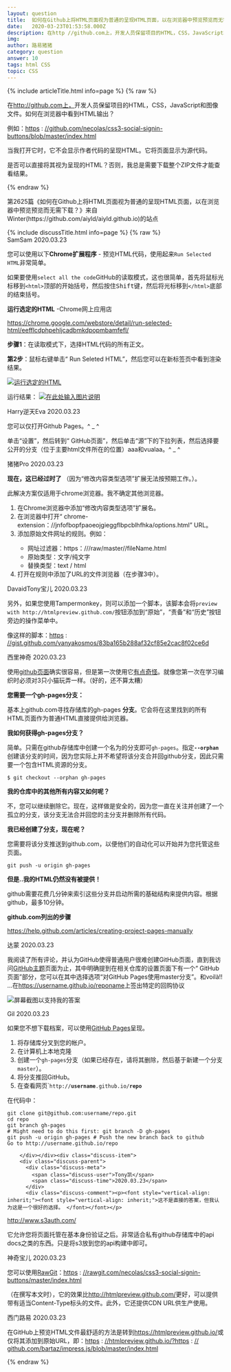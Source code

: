 ```yaml
---
layout: question
title:  如何在Github上将HTML页面视为普通的呈现HTML页面，以在浏览器中预览预览而无需下载？
date:   2020-03-23T01:53:58.000Z
description: 在http //github.com上，开发人员保留项目的HTML，CSS，JavaScript和图像文件。如何在浏览器中看到HTML输出？例如：ht...
img: 
author: 路易猪猪
category: question
answer: 10
tags: html CSS
topic: CSS
---
```

<div class="article-root">
  <div class="article">
    {% include articleTitle.html info=page %}
    {% raw %}
    <div class="article-content"><p><font style="vertical-align: inherit;"><font style="vertical-align: inherit;">在</font></font><a href="http://github.com" rel="noreferrer"><font style="vertical-align: inherit;"><font style="vertical-align: inherit;">http://github.com上，</font></font></a><font style="vertical-align: inherit;"><font style="vertical-align: inherit;">开发人员保留项目的HTML，CSS，JavaScript和图像文件。</font><font style="vertical-align: inherit;">如何在浏览器中看到HTML输出？</font></font></p>

<p><font style="vertical-align: inherit;"><font style="vertical-align: inherit;">例如：</font><a href="https://github.com/necolas/css3-social-signin-buttons/blob/master/index.html" rel="noreferrer"><font style="vertical-align: inherit;">https</font></a><font style="vertical-align: inherit;"> : </font></font><a href="https://github.com/necolas/css3-social-signin-buttons/blob/master/index.html" rel="noreferrer"><font style="vertical-align: inherit;"><font style="vertical-align: inherit;">//github.com/necolas/css3-social-signin-buttons/blob/master/index.html</font></font></a></p>

<p><font style="vertical-align: inherit;"><font style="vertical-align: inherit;">当我打开它时，它不会显示作者代码的呈现HTML。</font><font style="vertical-align: inherit;">它将页面显示为源代码。</font></font></p>

<p><font style="vertical-align: inherit;"><font style="vertical-align: inherit;">是否可以直接将其视为呈现的HTML？</font><font style="vertical-align: inherit;">否则，我总是需要下载整个ZIP文件才能查看结果。</font></font></p></div>
    {% endraw %}
  </div>
  <p class="winter_mark">第2625篇《如何在Github上将HTML页面视为普通的呈现HTML页面，以在浏览器中预览预览而无需下载？》来自Winter(https://github.com/aiyld/aiyld.github.io)的站点</p>
  <div class="discuss-wrapper">
    {% include discussTitle.html info=page %}
    {% raw %}
    <div class="discuss-list">
    <div class="discuss-item">
        <div class="discuss-parent">
          <div class="discuss-meta">
            <span class="discuss-user">SamSam</span>
            <span class="discuss-time">2020.03.23</span>
          </div>
          <div class="discuss-comment"><p><font style="vertical-align: inherit;"><font style="vertical-align: inherit;">您可以使用以下</font></font><strong><font style="vertical-align: inherit;"><font style="vertical-align: inherit;">Chrome扩展程序</font></font></strong><font style="vertical-align: inherit;"><font style="vertical-align: inherit;"> - </font><font style="vertical-align: inherit;">预览HTML代码，使用起来</font></font><code>Run Selected HTML</code><font style="vertical-align: inherit;"><font style="vertical-align: inherit;">非常简单。</font></font></p>

<p><font style="vertical-align: inherit;"><font style="vertical-align: inherit;">如果要使用</font></font><code>select all the code</code><font style="vertical-align: inherit;"><font style="vertical-align: inherit;">GitHub的读取模式，这也很简单，首先将鼠标光标移到</font></font><code>&lt;html&gt;</code><font style="vertical-align: inherit;"><font style="vertical-align: inherit;">顶部</font><font style="vertical-align: inherit;">的开始括号</font><font style="vertical-align: inherit;">，然后按住</font></font><kbd>Shift</kbd><font style="vertical-align: inherit;"><font style="vertical-align: inherit;">键，然后将光标移到</font></font><code>&lt;/html&gt;</code><font style="vertical-align: inherit;"><font style="vertical-align: inherit;">底部</font><font style="vertical-align: inherit;">的结束括号</font><font style="vertical-align: inherit;">。</font></font></p>

<p><strong><font style="vertical-align: inherit;"><font style="vertical-align: inherit;">运行选定的HTML</font></font></strong><font style="vertical-align: inherit;"><font style="vertical-align: inherit;"> -Chrome网上应用店</font></font></p>

<p><a href="https://chrome.google.com/webstore/detail/run-selected-html/eefflcdphpehljcadbmkdpopmbamfefl/" rel="nofollow noreferrer"><font style="vertical-align: inherit;"><font style="vertical-align: inherit;">https://chrome.google.com/webstore/detail/run-selected-html/eefflcdphpehljcadbmkdpopmbamfefl/</font></font></a></p>

<p><strong><font style="vertical-align: inherit;"><font style="vertical-align: inherit;">步骤1</font></font></strong><font style="vertical-align: inherit;"><font style="vertical-align: inherit;">：在读取模式下，选择HTML代码的所有正文。</font></font></p>

<p><strong><font style="vertical-align: inherit;"><font style="vertical-align: inherit;">第2步</font></font></strong><font style="vertical-align: inherit;"><font style="vertical-align: inherit;">：鼠标右键单击“ Run Seleted HTML”，然后您可以在新标签页中看到渲染结果。</font></font></p>

<p><a href="https://i.stack.imgur.com/QrYoY.png" rel="nofollow noreferrer"><img src="https://i.stack.imgur.com/QrYoY.png" alt="运行选定的HTML"></a></p>

<p><font style="vertical-align: inherit;"><font style="vertical-align: inherit;">运行结果：
</font></font><a href="https://i.stack.imgur.com/0EQEE.png" rel="nofollow noreferrer"><img src="https://i.stack.imgur.com/0EQEE.png" alt="在此处输入图片说明"></a></p></div>
        </div></div><div class="discuss-item">
        <div class="discuss-parent">
          <div class="discuss-meta">
            <span class="discuss-user">Harry逆天Eva</span>
            <span class="discuss-time">2020.03.23</span>
          </div>
          <div class="discuss-comment"><p><font style="vertical-align: inherit;"><font style="vertical-align: inherit;">您可以仅打开Github Pages。</font><font style="vertical-align: inherit;">^ _ ^</font></font></p>

<p><font style="vertical-align: inherit;"><font style="vertical-align: inherit;">单击“设置”，然后转到“ GitHub页面”，然后单击“源”下的下拉列表，然后选择要公开的分支（位于主要html文件所在的位置）aaa和vualaa。</font><font style="vertical-align: inherit;">^ _ ^</font></font></p></div>
        </div></div><div class="discuss-item">
        <div class="discuss-parent">
          <div class="discuss-meta">
            <span class="discuss-user">猪猪Pro</span>
            <span class="discuss-time">2020.03.23</span>
          </div>
          <div class="discuss-comment"><p><strong><font style="vertical-align: inherit;"><font style="vertical-align: inherit;">现在，这已经过时了</font></font></strong><font style="vertical-align: inherit;"><font style="vertical-align: inherit;"> 
（因为“修改内容类型选项”扩展无法按预期工作。）。</font></font></p>

<p><font style="vertical-align: inherit;"><font style="vertical-align: inherit;">此解决方案仅适用于chrome浏览器。</font><font style="vertical-align: inherit;">我不确定其他浏览器。</font></font></p>

<ol>
<li><font style="vertical-align: inherit;"><font style="vertical-align: inherit;">在Chrome浏览器中添加“修改内容类型选项”扩展名。</font></font></li>
<li><font style="vertical-align: inherit;"><font style="vertical-align: inherit;">在浏览器中打开“ chrome-extension：//jnfofbopfpaoeojgieggflbpcblhfhka/options.html” URL。</font></font></li>
<li><font style="vertical-align: inherit;"><font style="vertical-align: inherit;">添加原始文件网址的规则。</font><font style="vertical-align: inherit;">例如：

</font></font><ul>
<li><font style="vertical-align: inherit;"><font style="vertical-align: inherit;">网址过滤器：https：///raw/master//fileName.html </font></font></li>
<li><font style="vertical-align: inherit;"><font style="vertical-align: inherit;">原始类型：文字/纯文字</font></font></li>
<li><font style="vertical-align: inherit;"><font style="vertical-align: inherit;">替换类型：text / html</font></font></li>
</ul></li>
<li><font style="vertical-align: inherit;"><font style="vertical-align: inherit;">打开在规则中添加了URL的文件浏览器（在步骤3中）。</font></font></li>
</ol></div>
        </div></div><div class="discuss-item">
        <div class="discuss-parent">
          <div class="discuss-meta">
            <span class="discuss-user">DavaidTony宝儿</span>
            <span class="discuss-time">2020.03.23</span>
          </div>
          <div class="discuss-comment"><p><font style="vertical-align: inherit;"><font style="vertical-align: inherit;">另外，如果您使用Tampermonkey，则可以添加一个脚本，该脚本会将</font></font><code>preview with http://htmlpreview.github.com/</code><font style="vertical-align: inherit;"><font style="vertical-align: inherit;">按钮</font><font style="vertical-align: inherit;">添加</font><font style="vertical-align: inherit;">到“原始”，“责备”和“历史”按钮旁边的操作菜单中。</font></font></p>

<p><font style="vertical-align: inherit;"><font style="vertical-align: inherit;">像这样的脚本：</font><a href="https://gist.github.com/vanyakosmos/83ba165b288af32cf85e2cac8f02ce6d" rel="nofollow noreferrer"><font style="vertical-align: inherit;">https</font></a><font style="vertical-align: inherit;"> :
 </font></font><a href="https://gist.github.com/vanyakosmos/83ba165b288af32cf85e2cac8f02ce6d" rel="nofollow noreferrer"><font style="vertical-align: inherit;"><font style="vertical-align: inherit;">//gist.github.com/vanyakosmos/83ba165b288af32cf85e2cac8f02ce6d</font></font></a></p></div>
        </div></div><div class="discuss-item">
        <div class="discuss-parent">
          <div class="discuss-meta">
            <span class="discuss-user">西里神奇</span>
            <span class="discuss-time">2020.03.23</span>
          </div>
          <div class="discuss-comment"><p><font style="vertical-align: inherit;"><font style="vertical-align: inherit;">使用</font></font><a href="http://pages.github.com/" rel="noreferrer"><font style="vertical-align: inherit;"><font style="vertical-align: inherit;">github页面</font></font></a><font style="vertical-align: inherit;"><font style="vertical-align: inherit;">确实很容易</font><font style="vertical-align: inherit;">，但是第一次使用它</font><a href="http://pages.github.com/" rel="noreferrer"><font style="vertical-align: inherit;">有点奇怪</font></a><font style="vertical-align: inherit;">。</font><font style="vertical-align: inherit;">就像您第一次在学习编织时必须对3只小猫玩弄一样。</font><font style="vertical-align: inherit;">（好的，还不算太糟）</font></font></p>

<p><strong><font style="vertical-align: inherit;"><font style="vertical-align: inherit;">您需要一个gh-pages分支：</font></font></strong></p>

<p><font style="vertical-align: inherit;"><font style="vertical-align: inherit;">基本上github.com寻找</font><font style="vertical-align: inherit;">存储库</font><font style="vertical-align: inherit;">的gh-pages </font></font><strong><font style="vertical-align: inherit;"><font style="vertical-align: inherit;">分支</font></font></strong><font style="vertical-align: inherit;"><font style="vertical-align: inherit;">。</font><font style="vertical-align: inherit;">它会将在这里找到的所有HTML页面作为普通HTML直接提供给浏览器。</font></font></p>

<p><strong><font style="vertical-align: inherit;"><font style="vertical-align: inherit;">我如何获得gh-pages分支？</font></font></strong> </p>

<p><font style="vertical-align: inherit;"><font style="vertical-align: inherit;">简单。</font><font style="vertical-align: inherit;">只需在github存储库中创建一个名为的分支即可</font></font><code>gh-pages</code><font style="vertical-align: inherit;"><font style="vertical-align: inherit;">。</font><font style="vertical-align: inherit;">指定</font></font><strong><code>--orphan</code></strong><font style="vertical-align: inherit;"><font style="vertical-align: inherit;">创建该分支的时间，因为您实际上并不希望将该分支合并回github分支，因此只需要一个包含HTML资源的分支。</font></font></p>

<pre><code>$ git checkout --orphan gh-pages
</code></pre>

<p><strong><font style="vertical-align: inherit;"><font style="vertical-align: inherit;">我的仓库中的其他所有内容又如何呢？</font></font></strong></p>

<p><font style="vertical-align: inherit;"><font style="vertical-align: inherit;">不，您可以继续删除它。</font><font style="vertical-align: inherit;">现在，这样做是安全的，因为您一直在关注并创建了一个孤立的分支，该分支无法合并回您的主分支并删除所有代码。</font></font></p>

<p><strong><font style="vertical-align: inherit;"><font style="vertical-align: inherit;">我已经创建了分支，现在呢？</font></font></strong></p>

<p><font style="vertical-align: inherit;"><font style="vertical-align: inherit;">您需要将该分支推送到github.com，以便他们的自动化可以开始并为您托管这些页面。</font></font></p>

<pre><code>git push -u origin gh-pages
</code></pre>

<p><strong><font style="vertical-align: inherit;"><font style="vertical-align: inherit;">但是..我的HTML仍然没有被提供！</font></font></strong></p>

<p><font style="vertical-align: inherit;"><font style="vertical-align: inherit;">github需要花费几分钟来索引这些分支并启动所需的基础结构来提供内容。</font><font style="vertical-align: inherit;">根据github，最多10分钟。</font></font></p>

<p><strong><font style="vertical-align: inherit;"><font style="vertical-align: inherit;">github.com列出的步骤</font></font></strong></p>

<p><a href="https://help.github.com/articles/creating-project-pages-manually" rel="noreferrer"><font style="vertical-align: inherit;"><font style="vertical-align: inherit;">https://help.github.com/articles/creating-project-pages-manually</font></font></a></p></div>
        </div></div><div class="discuss-item">
        <div class="discuss-parent">
          <div class="discuss-meta">
            <span class="discuss-user">达蒙</span>
            <span class="discuss-time">2020.03.23</span>
          </div>
          <div class="discuss-comment"><p><font style="vertical-align: inherit;"><font style="vertical-align: inherit;">我阅读了所有评论，并认为GitHub使得普通用户很难创建GitHub页面，直到我访问</font></font><a href="https://help.github.com/articles/adding-a-jekyll-theme-to-your-github-pages-site-with-the-jekyll-theme-chooser/" rel="noreferrer"><font style="vertical-align: inherit;"><font style="vertical-align: inherit;">GitHub主题</font></font></a><font style="vertical-align: inherit;"><font style="vertical-align: inherit;">页面为止</font><font style="vertical-align: inherit;">，其中明确提到在相关仓库的设置页面下有一个“ GitHub页面”部分，您可以在其中选择选项“对GitHub Pages使用master分支”。</font><font style="vertical-align: inherit;">和voilà!! ...在</font><a href="https://username.github.io/reponame" rel="noreferrer"><font style="vertical-align: inherit;">https://username.github.io/reponame</font></a><font style="vertical-align: inherit;">上签出特定的回购协议</font></font><a href="https://username.github.io/reponame" rel="noreferrer"><font style="vertical-align: inherit;"></font></a></p>

<p><img src="https://i.stack.imgur.com/YClog.png" alt="屏幕截图以支持我的答案"></p></div>
        </div></div><div class="discuss-item">
        <div class="discuss-parent">
          <div class="discuss-meta">
            <span class="discuss-user">Gil</span>
            <span class="discuss-time">2020.03.23</span>
          </div>
          <div class="discuss-comment"><p><font style="vertical-align: inherit;"><font style="vertical-align: inherit;">如果您不想下载档案，可以使用</font></font><a href="http://pages.github.com" rel="noreferrer"><font style="vertical-align: inherit;"><font style="vertical-align: inherit;">GitHub Pages</font></font></a><font style="vertical-align: inherit;"><font style="vertical-align: inherit;">呈现。</font></font></p>

<ol>
<li><font style="vertical-align: inherit;"><font style="vertical-align: inherit;">将存储库分叉到您的帐户。</font></font></li>
<li><font style="vertical-align: inherit;"><font style="vertical-align: inherit;">在计算机上本地克隆</font></font></li>
<li><font style="vertical-align: inherit;"><font style="vertical-align: inherit;">创建一个</font></font><code>gh-pages</code><font style="vertical-align: inherit;"><font style="vertical-align: inherit;">分支（如果已经存在，请将其删除，然后基于</font><font style="vertical-align: inherit;">新建一个</font><font style="vertical-align: inherit;">分支</font></font><code>master</code><font style="vertical-align: inherit;"><font style="vertical-align: inherit;">）。</font></font></li>
<li><font style="vertical-align: inherit;"><font style="vertical-align: inherit;">将分支推回GitHub。</font></font></li>
<li><font style="vertical-align: inherit;"><font style="vertical-align: inherit;">在查看网页</font><font style="vertical-align: inherit;">`</font></font><code>http://</code><strong><code>username</code></strong><code>.github.io/</code><strong><code>repo</code></strong><font style="vertical-align: inherit;"></font></li>
</ol>

<p><font style="vertical-align: inherit;"><font style="vertical-align: inherit;">在代码中：</font></font></p>

<pre><code>git clone git@github.com:username/repo.git<font></font>
cd repo<font></font>
git branch gh-pages<font></font>
# Might need to do this first: git branch -D gh-pages<font></font>
git push -u origin gh-pages # Push the new branch back to github<font></font>
Go to http://username.github.io/repo<font></font>
</code></pre></div>
        </div></div><div class="discuss-item">
        <div class="discuss-parent">
          <div class="discuss-meta">
            <span class="discuss-user">Tony凯</span>
            <span class="discuss-time">2020.03.23</span>
          </div>
          <div class="discuss-comment"><p><font style="vertical-align: inherit;"><font style="vertical-align: inherit;">这不是直接的答案，但我认为这是一个很好的选择。 </font></font></p>

<p><a href="http://www.s3auth.com/" rel="nofollow"><font style="vertical-align: inherit;"><font style="vertical-align: inherit;">http://www.s3auth.com/</font></font></a></p>

<p><font style="vertical-align: inherit;"><font style="vertical-align: inherit;">它允许您将页面托管在基本身份验证之后。</font><font style="vertical-align: inherit;">非常适合私有github存储库中的api docs之类的东西。</font><font style="vertical-align: inherit;">只是将s3放到您的api构建中即可。</font></font></p></div>
        </div></div><div class="discuss-item">
        <div class="discuss-parent">
          <div class="discuss-meta">
            <span class="discuss-user">神奇宝儿</span>
            <span class="discuss-time">2020.03.23</span>
          </div>
          <div class="discuss-comment"><p><font style="vertical-align: inherit;"><font style="vertical-align: inherit;">您可以使用</font></font><a href="http://rawgit.com/" rel="nofollow noreferrer"><font style="vertical-align: inherit;"><font style="vertical-align: inherit;">RawGit</font></font></a><font style="vertical-align: inherit;"><font style="vertical-align: inherit;">：</font><a href="https://rawgit.com/necolas/css3-social-signin-buttons/master/index.html" rel="nofollow noreferrer"><font style="vertical-align: inherit;">https</font></a><font style="vertical-align: inherit;"> : </font><a href="http://rawgit.com/" rel="nofollow noreferrer"><font style="vertical-align: inherit;">//rawgit.com/necolas/css3-social-signin-buttons/master/index.html</font></a></font><br>
<a href="https://rawgit.com/necolas/css3-social-signin-buttons/master/index.html" rel="nofollow noreferrer"><font style="vertical-align: inherit;"></font></a></p>

<p><font style="vertical-align: inherit;"><font style="vertical-align: inherit;">（在撰写本文时）</font><font style="vertical-align: inherit;">，</font><font style="vertical-align: inherit;">它的效果比</font></font><a href="http://htmlpreview.github.com/" rel="nofollow noreferrer"><font style="vertical-align: inherit;"><font style="vertical-align: inherit;">http://htmlpreview.github.com/</font></font></a><font style="vertical-align: inherit;"><font style="vertical-align: inherit;">更好</font><font style="vertical-align: inherit;">，可以提供带有适当Content-Type标头的文件。</font><font style="vertical-align: inherit;">此外，它还提供CDN URL供生产使用。</font></font></p></div>
        </div></div><div class="discuss-item">
        <div class="discuss-parent">
          <div class="discuss-meta">
            <span class="discuss-user">西门路易</span>
            <span class="discuss-time">2020.03.23</span>
          </div>
          <div class="discuss-comment"><p><font style="vertical-align: inherit;"><font style="vertical-align: inherit;">在GitHub上预览HTML文件最舒适的方法是转到</font></font><a href="https://htmlpreview.github.io/" rel="noreferrer"><font style="vertical-align: inherit;"><font style="vertical-align: inherit;">https://htmlpreview.github.io/</font></font></a><font style="vertical-align: inherit;"><font style="vertical-align: inherit;">或仅将其添加到原始URL，即：</font><a href="https://htmlpreview.github.io/?https://github.com/bartaz/impress.js/blob/master/index.html" rel="noreferrer"><font style="vertical-align: inherit;">https</font></a><font style="vertical-align: inherit;"> : </font><a href="https://htmlpreview.github.io/?https://github.com/bartaz/impress.js/blob/master/index.html" rel="noreferrer"><font style="vertical-align: inherit;">//htmlpreview.github.io/?https</font></a><font style="vertical-align: inherit;"> : </font></font><a href="https://htmlpreview.github.io/?https://github.com/bartaz/impress.js/blob/master/index.html" rel="noreferrer"><font style="vertical-align: inherit;"><font style="vertical-align: inherit;">// github.com/bartaz/impress.js/blob/master/index.html</font></font></a></p></div>
        </div></div>
    </div>
    {% endraw %}
  </div>
<div>
